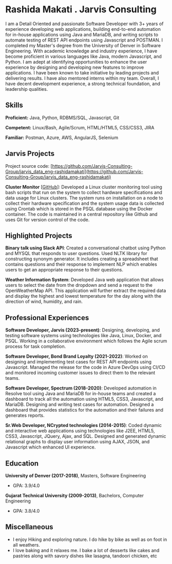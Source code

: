 # Rashida Makati . Jarvis Consulting

I am a Detail Oriented and passionate Software Developer with 3+ years of experience developing web applications, building end-to-end automation for in-house applications using Java and MariaDB, and writing scripts to automate testing of REST API endpoints using Javascript and POSTMAN. I completed my Master's degree from the University of Denver in Software Engineering. With academic knowledge and industry experience, I have become proficient in various languages like Java, modern Javascript, and Python. I am adept at identifying opportunities to enhance the user experience by designing and developing new features to improve applications. I have been known to take initiative by leading projects and delivering results. I have also mentored interns within my team. Overall, I have decent development experience, a strong technical foundation, and leadership qualities.

## Skills

**Proficient:** Java, Python, RDBMS/SQL, Javascript, Git

**Competent:** Linux/Bash, Agile/Scrum, HTML/HTML5, CSS/CSS3, JIRA

**Familiar:** Postman, Azure, AWS, AngularJS, Selenium

## Jarvis Projects

Project source code: [https://github.com/Jarvis-Consulting-Group/jarvis_data_eng-rashidamakati](https://github.com/Jarvis-Consulting-Group/jarvis_data_eng-rashidamakati)


**Cluster Monitor** [[GitHub](https://github.com/Jarvis-Consulting-Group/jarvis_data_eng-rashidamakati/tree/master/linux_sql)]: Developed a Linux cluster monitoring tool using bash scripts that run on the system to collect hardware specifications and data usage for Linux clusters. The system runs on installation on a node to collect their hardware specification and the system usage data is collected using Crontab which is stored in the PSQL database using the Docker container. The code is maintained in a central repository like Github and uses Git for version control of the code.


## Highlighted Projects
**Binary talk using Slack API**: Created a conversational chatbot using Python and MYSQL that responds to user questions. Used NLTK library for constructing synonym generator. It includes creating a spreadsheet that contains questions and their response to implement NLP which enables users to get an appropriate response to their questions.

**Weather Information System**: Developed Java web application that allows users to select the date from the dropdown and send a request to the OpenWeatherMap API. This application will further extract the required data and display the highest and lowest temperature for the day along with the direction of wind, humidity, and rain.


## Professional Experiences

**Software Developer, Jarvis (2023-present)**: Designing, developing, and testing software systems using technologies like Java, Linux, Docker, and PSQL. Working in a collaborative environment which follows the Agile scrum process for task completion.

**Software Developer, Bond Brand Loyalty (2021-2022)**: Worked on designing and implementing test cases for REST API endpoints using Javascript. Managed the release for the code in Azure DevOps using CI/CD and monitored incoming customer issues to direct them to the relevant teams.

**Software Developer, Spectrum (2018-2020)**: Developed automation in Resolve tool using Java and MariaDB for in-house teams and created a dashboard to track all the automation using HTML5, CSS3, Javascript, and MariaDB. Designing and writing test cases for automation. Designed a dashboard that provides statistics for the automation and their failures and generates reports.

**Sr.Web Developer, NCrypted technologies (2014-2015)**: Coded dynamic and interactive web applications using technologies like J2EE, HTML5, CSS3, Javascript, JQuery, Ajax, and SQL. Designed and generated dynamic relational graphs to display user information using AJAX, JSON, and Javascript which enhanced UI experience.


## Education
**University of Denver (2017-2018)**, Masters, Software Engineering
- GPA: 3.9/4.0

**Gujarat Technical University (2009-2013)**, Bachelors, Computer Engineering
- GPA: 3.8/4.0


## Miscellaneous
- I enjoy Hiking and exploring nature. I do hike by bike as well as on foot in all weathers.
- I love baking and it relaxes me. I bake a lot of desserts like cakes and pastries along with savory dishes like lasagna, tandoori chicken, etc